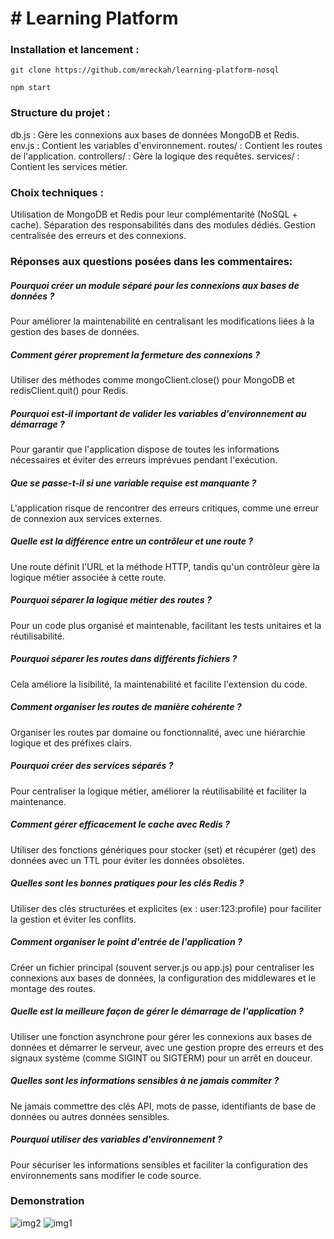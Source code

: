 # # Learning Platform

### Installation et lancement  : 
```Cloner mon dépot :
git clone https://github.com/mreckah/learning-platform-nosql
```
```Lancer le Projet :
npm start
```

### Structure du projet :
db.js : Gère les connexions aux bases de données MongoDB et Redis.
env.js : Contient les variables d'environnement.
routes/ : Contient les routes de l'application.
controllers/ : Gère la logique des requêtes.
services/ : Contient les services métier.

### Choix techniques :
Utilisation de MongoDB et Redis pour leur complémentarité (NoSQL + cache).
Séparation des responsabilités dans des modules dédiés.
Gestion centralisée des erreurs et des connexions.

### Réponses aux questions posées dans les commentaires:

##### Pourquoi créer un module séparé pour les connexions aux bases de données ?
Pour améliorer la maintenabilité en centralisant les modifications liées à la gestion des bases de données.
##### Comment gérer proprement la fermeture des connexions ?
Utiliser des méthodes comme mongoClient.close() pour MongoDB et redisClient.quit() pour Redis.
##### Pourquoi est-il important de valider les variables d'environnement au démarrage ?
Pour garantir que l'application dispose de toutes les informations nécessaires et éviter des erreurs imprévues pendant l'exécution.
##### Que se passe-t-il si une variable requise est manquante ?
L'application risque de rencontrer des erreurs critiques, comme une erreur de connexion aux services externes.
##### Quelle est la différence entre un contrôleur et une route ?
Une route définit l'URL et la méthode HTTP, tandis qu'un contrôleur gère la logique métier associée à cette route.
##### Pourquoi séparer la logique métier des routes ?
Pour un code plus organisé et maintenable, facilitant les tests unitaires et la réutilisabilité.
##### Pourquoi séparer les routes dans différents fichiers ?
Cela améliore la lisibilité, la maintenabilité et facilite l'extension du code.
##### Comment organiser les routes de manière cohérente ?
Organiser les routes par domaine ou fonctionnalité, avec une hiérarchie logique et des préfixes clairs.
##### Pourquoi créer des services séparés ?
Pour centraliser la logique métier, améliorer la réutilisabilité et faciliter la maintenance.
##### Comment gérer efficacement le cache avec Redis ?
Utiliser des fonctions génériques pour stocker (set) et récupérer (get) des données avec un TTL pour éviter les données obsolètes.
##### Quelles sont les bonnes pratiques pour les clés Redis ?
Utiliser des clés structurées et explicites (ex : user:123:profile) pour faciliter la gestion et éviter les conflits.
##### Comment organiser le point d'entrée de l'application ?
Créer un fichier principal (souvent server.js ou app.js) pour centraliser les connexions aux bases de données, la configuration des middlewares et le montage des routes.
##### Quelle est la meilleure façon de gérer le démarrage de l'application ?
Utiliser une fonction asynchrone pour gérer les connexions aux bases de données et démarrer le serveur, avec une gestion propre des erreurs et des signaux système (comme SIGINT ou SIGTERM) pour un arrêt en douceur.
##### Quelles sont les informations sensibles à ne jamais commiter ?
Ne jamais commettre des clés API, mots de passe, identifiants de base de données ou autres données sensibles.
##### Pourquoi utiliser des variables d'environnement ?
Pour sécuriser les informations sensibles et faciliter la configuration des environnements sans modifier le code source.

### Demonstration
![img2](https://github.com/user-attachments/assets/bbd341e1-1bba-479f-a978-0134fcec62bf)
![img1](https://github.com/user-attachments/assets/76770a39-45ec-45f8-9d54-4dc64a3b9ce1)
```

